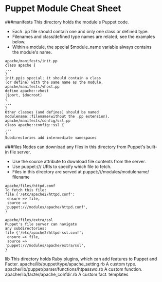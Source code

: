 # Puppet Module Cheat Sheet

###manifests
This directory holds the module's Puppet code.
* Each .pp file should contain one and only one
class or defined type.
* Filenames and class/defined type names are
related; see the examples below.
* Within a module, the special $module_name
variable always contains the module's name.


```
apache/manifests/init.pp
class apache {
...
}
init.pp​is special; it should contain a class
(or define) with the same name as the module.
apache/manifests/vhost.pp
define apache::vhost
($port, $docroot)
{
...
}
Other classes (and defines) should be named
modulename::filename​(without the .pp extension).
apache/manifests/config/ssl.pp
class apache::config::ssl {
...
}
Subdirectories add intermediate namespaces
```

###files
Nodes can download any files in this directory
from Puppet's built-in file server.
* Use the source attribute to download file
contents from the server.
* Use puppet:/// URIs to specify which file to fetch.
* Files in this directory are served at
puppet:///modules/modulename/
filename​

```
apache/files/httpd.conf
To fetch this file:
file {'/etc/apache2/httpd.conf':
 ensure => file,
 source =>
'puppet:///modules/apache/httpd.conf',
}

apache/files/extra/ssl
Puppet's file server can navigate
any subdirectories:
file {'/etc/apache2/httpd-ssl.conf':
 ensure => file,
 source =>
'puppet:///modules/apache/extra/ssl',
}
```

lib
This directory holds Ruby plugins, which can add
features to Puppet and Facter.
apache/lib/puppet/type/apache_setting.rb
A custom type.
apache/lib/puppet/parser/functions/htpasswd.rb
A custom function.
apache/lib/facter/apache_confdir.rb
A custom fact.
templates